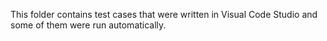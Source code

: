 This folder contains test cases that were written in Visual Code Studio and some of them were run automatically.
